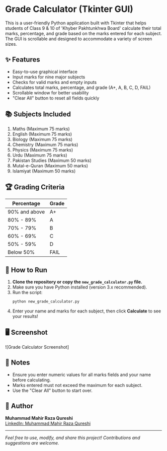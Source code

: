 # Grade Calculator (Tkinter GUI)

This is a user-friendly Python application built with Tkinter that helps students of Class 9 & 10 of 'Khyber Pakhtunkhwa Board' calculate their total marks, percentage, and grade based on the marks entered for each subject. The GUI is scrollable and designed to accommodate a variety of screen sizes.

## ✨ Features

- Easy-to-use graphical interface
- Input marks for nine major subjects
- Checks for valid marks and empty inputs
- Calculates total marks, percentage, and grade (A+, A, B, C, D, FAIL)
- Scrollable window for better usability
- "Clear All" button to reset all fields quickly

## 📚 Subjects Included

1. Maths (Maximum 75 marks)
2. English (Maximum 75 marks)
3. Biology (Maximum 75 marks)
4. Chemistry (Maximum 75 marks)
5. Physics (Maximum 75 marks)
6. Urdu (Maximum 75 marks)
7. Pakistan Studies (Maximum 50 marks)
8. Mutal-e-Quran (Maximum 50 marks)
9. Islamiyat (Maximum 50 marks)

## 🏆 Grading Criteria

| Percentage   | Grade |
|--------------|-------|
| 90% and above| A+    |
| 80% - 89%    | A     |
| 70% - 79%    | B     |
| 60% - 69%    | C     |
| 50% - 59%    | D     |
| Below 50%    | FAIL  |

## 🚀 How to Run

1. **Clone the repository or copy the `new_grade_calculator.py` file.**
2. Make sure you have Python installed (version 3.x recommended).
3. Run the script:
   ```bash
   python new_grade_calculator.py
   ```
4. Enter your name and marks for each subject, then click **Calculate** to see your results!

## 🖥️ Screenshot

![Grade Calculator Screenshot]

## 📝 Notes

- Ensure you enter numeric values for all marks fields and your name before calculating.
- Marks entered must not exceed the maximum for each subject.
- Use the "Clear All" button to start over.

## 👤 Author

**Muhammad Mahir Raza Qureshi**  
[LinkedIn: Muhammad Mahir Raza Qureshi](https://www.linkedin.com/in/muhammad-mahir-raza-qureshi)

---

*Feel free to use, modify, and share this project! Contributions and suggestions are welcome.*
